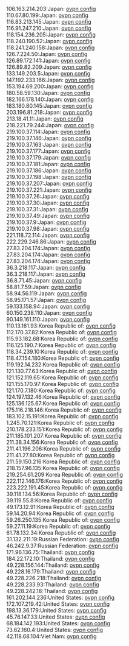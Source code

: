 106.163.214.203:Japan: [ovpn config](vpn/106_163_214_203.ovpn)  
110.67.80.199:Japan: [ovpn config](vpn/110_67_80_199.ovpn)  
116.83.213.145:Japan: [ovpn config](vpn/116_83_213_145.ovpn)  
116.91.247.210:Japan: [ovpn config](vpn/116_91_247_210.ovpn)  
118.154.236.205:Japan: [ovpn config](vpn/118_154_236_205.ovpn)  
118.240.190.52:Japan: [ovpn config](vpn/118_240_190_52.ovpn)  
118.241.240.158:Japan: [ovpn config](vpn/118_241_240_158.ovpn)  
126.7.224.50:Japan: [ovpn config](vpn/126_7_224_50.ovpn)  
126.89.172.141:Japan: [ovpn config](vpn/126_89_172_141.ovpn)  
126.89.82.209:Japan: [ovpn config](vpn/126_89_82_209.ovpn)  
133.149.203.5:Japan: [ovpn config](vpn/133_149_203_5.ovpn)  
147.192.233.166:Japan: [ovpn config](vpn/147_192_233_166.ovpn)  
153.194.69.200:Japan: [ovpn config](vpn/153_194_69_200.ovpn)  
180.58.59.130:Japan: [ovpn config](vpn/180_58_59_130.ovpn)  
182.166.178.140:Japan: [ovpn config](vpn/182_166_178_140.ovpn)  
183.180.80.145:Japan: [ovpn config](vpn/183_180_80_145.ovpn)  
203.196.81.218:Japan: [ovpn config](vpn/203_196_81_218.ovpn)  
213.18.41.11:Japan: [ovpn config](vpn/213_18_41_11.ovpn)  
218.221.79.244:Japan: [ovpn config](vpn/218_221_79_244.ovpn)  
219.100.37.114:Japan: [ovpn config](vpn/219_100_37_114.ovpn)  
219.100.37.146:Japan: [ovpn config](vpn/219_100_37_146.ovpn)  
219.100.37.163:Japan: [ovpn config](vpn/219_100_37_163.ovpn)  
219.100.37.177:Japan: [ovpn config](vpn/219_100_37_177.ovpn)  
219.100.37.179:Japan: [ovpn config](vpn/219_100_37_179.ovpn)  
219.100.37.181:Japan: [ovpn config](vpn/219_100_37_181.ovpn)  
219.100.37.186:Japan: [ovpn config](vpn/219_100_37_186.ovpn)  
219.100.37.198:Japan: [ovpn config](vpn/219_100_37_198.ovpn)  
219.100.37.207:Japan: [ovpn config](vpn/219_100_37_207.ovpn)  
219.100.37.221:Japan: [ovpn config](vpn/219_100_37_221.ovpn)  
219.100.37.26:Japan: [ovpn config](vpn/219_100_37_26.ovpn)  
219.100.37.30:Japan: [ovpn config](vpn/219_100_37_30.ovpn)  
219.100.37.31:Japan: [ovpn config](vpn/219_100_37_31.ovpn)  
219.100.37.49:Japan: [ovpn config](vpn/219_100_37_49.ovpn)  
219.100.37.9:Japan: [ovpn config](vpn/219_100_37_9.ovpn)  
219.100.37.98:Japan: [ovpn config](vpn/219_100_37_98.ovpn)  
221.118.72.114:Japan: [ovpn config](vpn/221_118_72_114.ovpn)  
222.229.246.86:Japan: [ovpn config](vpn/222_229_246_86.ovpn)  
27.83.204.174:Japan: [ovpn config](vpn/27_83_204_174.ovpn)  
27.83.204.174:Japan: [ovpn config](vpn/27_83_204_174.ovpn)  
27.83.204.174:Japan: [ovpn config](vpn/27_83_204_174.ovpn)  
36.3.218.117:Japan: [ovpn config](vpn/36_3_218_117.ovpn)  
36.3.218.117:Japan: [ovpn config](vpn/36_3_218_117.ovpn)  
36.8.71.45:Japan: [ovpn config](vpn/36_8_71_45.ovpn)  
58.81.7.59:Japan: [ovpn config](vpn/58_81_7_59.ovpn)  
58.94.56.119:Japan: [ovpn config](vpn/58_94_56_119.ovpn)  
58.95.171.57:Japan: [ovpn config](vpn/58_95_171_57.ovpn)  
59.133.158.94:Japan: [ovpn config](vpn/59_133_158_94.ovpn)  
60.150.238.110:Japan: [ovpn config](vpn/60_150_238_110.ovpn)  
90.149.161.110:Japan: [ovpn config](vpn/90_149_161_110.ovpn)  
110.13.161.93:Korea Republic of: [ovpn config](vpn/110_13_161_93.ovpn)  
112.170.37.82:Korea Republic of: [ovpn config](vpn/112_170_37_82.ovpn)  
115.93.182.68:Korea Republic of: [ovpn config](vpn/115_93_182_68.ovpn)  
116.125.190.7:Korea Republic of: [ovpn config](vpn/116_125_190_7.ovpn)  
118.34.239.10:Korea Republic of: [ovpn config](vpn/118_34_239_10.ovpn)  
118.47.154.180:Korea Republic of: [ovpn config](vpn/118_47_154_180.ovpn)  
119.192.14.232:Korea Republic of: [ovpn config](vpn/119_192_14_232.ovpn)  
121.130.77.63:Korea Republic of: [ovpn config](vpn/121_130_77_63.ovpn)  
121.152.119.65:Korea Republic of: [ovpn config](vpn/121_152_119_65.ovpn)  
121.155.170.97:Korea Republic of: [ovpn config](vpn/121_155_170_97.ovpn)  
121.170.7.180:Korea Republic of: [ovpn config](vpn/121_170_7_180.ovpn)  
124.197.132.46:Korea Republic of: [ovpn config](vpn/124_197_132_46.ovpn)  
125.136.125.67:Korea Republic of: [ovpn config](vpn/125_136_125_67.ovpn)  
175.116.218.146:Korea Republic of: [ovpn config](vpn/175_116_218_146.ovpn)  
183.102.15.191:Korea Republic of: [ovpn config](vpn/183_102_15_191.ovpn)  
1.245.70.121:Korea Republic of: [ovpn config](vpn/1_245_70_121.ovpn)  
210.178.233.151:Korea Republic of: [ovpn config](vpn/210_178_233_151.ovpn)  
211.185.101.207:Korea Republic of: [ovpn config](vpn/211_185_101_207.ovpn)  
211.38.34.156:Korea Republic of: [ovpn config](vpn/211_38_34_156.ovpn)  
211.41.196.206:Korea Republic of: [ovpn config](vpn/211_41_196_206.ovpn)  
211.41.27.80:Korea Republic of: [ovpn config](vpn/211_41_27_80.ovpn)  
211.59.150.216:Korea Republic of: [ovpn config](vpn/211_59_150_216.ovpn)  
218.157.96.135:Korea Republic of: [ovpn config](vpn/218_157_96_135.ovpn)  
219.254.61.209:Korea Republic of: [ovpn config](vpn/219_254_61_209.ovpn)  
222.112.146.176:Korea Republic of: [ovpn config](vpn/222_112_146_176.ovpn)  
223.222.191.45:Korea Republic of: [ovpn config](vpn/223_222_191_45.ovpn)  
39.118.134.56:Korea Republic of: [ovpn config](vpn/39_118_134_56.ovpn)  
39.119.55.8:Korea Republic of: [ovpn config](vpn/39_119_55_8.ovpn)  
49.173.12.91:Korea Republic of: [ovpn config](vpn/49_173_12_91.ovpn)  
59.14.20.94:Korea Republic of: [ovpn config](vpn/59_14_20_94.ovpn)  
59.26.250.135:Korea Republic of: [ovpn config](vpn/59_26_250_135.ovpn)  
59.27.11.19:Korea Republic of: [ovpn config](vpn/59_27_11_19.ovpn)  
61.78.132.34:Korea Republic of: [ovpn config](vpn/61_78_132_34.ovpn)  
31.132.211.19:Russian Federation: [ovpn config](vpn/31_132_211_19.ovpn)  
46.242.9.37:Russian Federation: [ovpn config](vpn/46_242_9_37.ovpn)  
171.96.136.75:Thailand: [ovpn config](vpn/171_96_136_75.ovpn)  
184.22.172.10:Thailand: [ovpn config](vpn/184_22_172_10.ovpn)  
49.228.156.144:Thailand: [ovpn config](vpn/49_228_156_144.ovpn)  
49.228.16.179:Thailand: [ovpn config](vpn/49_228_16_179.ovpn)  
49.228.226.218:Thailand: [ovpn config](vpn/49_228_226_218.ovpn)  
49.228.233.93:Thailand: [ovpn config](vpn/49_228_233_93.ovpn)  
49.228.242.18:Thailand: [ovpn config](vpn/49_228_242_18.ovpn)  
161.202.144.236:United States: [ovpn config](vpn/161_202_144_236.ovpn)  
172.107.219.42:United States: [ovpn config](vpn/172_107_219_42.ovpn)  
198.13.36.179:United States: [ovpn config](vpn/198_13_36_179.ovpn)  
45.76.147.33:United States: [ovpn config](vpn/45_76_147_33.ovpn)  
68.184.142.193:United States: [ovpn config](vpn/68_184_142_193.ovpn)  
73.62.160.4:United States: [ovpn config](vpn/73_62_160_4.ovpn)  
42.118.68.104:Viet Nam: [ovpn config](vpn/42_118_68_104.ovpn)  
